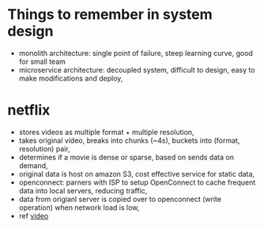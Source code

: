# Things to remember in system design
- monolith architecture: single point of failure, steep learning curve, good for small team
- microservice architecture: decoupled system, difficult to design, easy to make modifications and deploy, 


# netflix 
- stores videos as multiple format + multiple resolution, 
- takes original video, breaks into chunks (~4s), buckets into (format, resolution) pair, 
- determines if a movie is dense or sparse, based on sends data on demand,
- original data is host on amazon S3, cost effective service for static data,
- openconnect: parners with ISP to setup OpenConnect to cache frequent data into local servers, reducing traffic, 
- data from origianl server is copied over to openconnect (write operation) when network load is low, 
- ref [video](https://www.youtube.com/watch?v=x9Hrn0oNmJM) 

